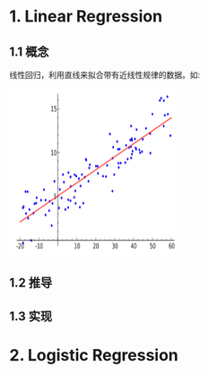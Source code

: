 # 1. Linear Regression

## 1.1 概念

线性回归，利用直线来拟合带有近线性规律的数据。如:

<img src="../images/Linear-Regression-1.png" alt="线性回归样例" width="300" height="300" />

## 1.2 推导

## 1.3 实现


# 2. Logistic Regression
